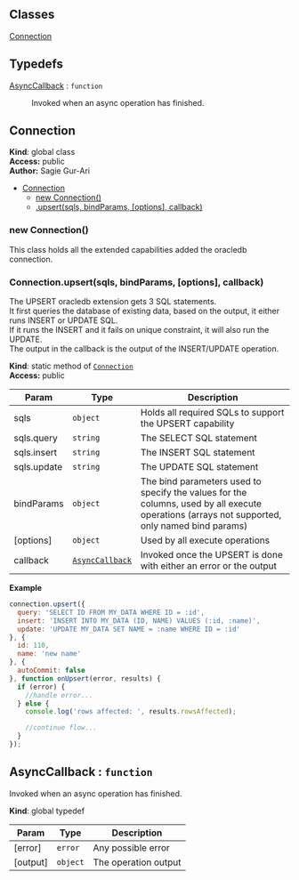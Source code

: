 ## Classes

<dl>
<dt><a href="#Connection">Connection</a></dt>
<dd></dd>
</dl>

## Typedefs

<dl>
<dt><a href="#AsyncCallback">AsyncCallback</a> : <code>function</code></dt>
<dd><p>Invoked when an async operation has finished.</p>
</dd>
</dl>

<a name="Connection"></a>

## Connection
**Kind**: global class  
**Access:** public  
**Author:** Sagie Gur-Ari  

* [Connection](#Connection)
    * [new Connection()](#new_Connection_new)
    * [.upsert(sqls, bindParams, [options], callback)](#Connection.upsert)

<a name="new_Connection_new"></a>

### new Connection()
This class holds all the extended capabilities added the oracledb connection.

<a name="Connection.upsert"></a>

### Connection.upsert(sqls, bindParams, [options], callback)
The UPSERT oracledb extension gets 3 SQL statements.<br>
It first queries the database of existing data, based on the output, it either runs INSERT or UPDATE SQL.<br>
If it runs the INSERT and it fails on unique constraint, it will also run the UPDATE.<br>
The output in the callback is the output of the INSERT/UPDATE operation.

**Kind**: static method of <code>[Connection](#Connection)</code>  
**Access:** public  

| Param | Type | Description |
| --- | --- | --- |
| sqls | <code>object</code> | Holds all required SQLs to support the UPSERT capability |
| sqls.query | <code>string</code> | The SELECT SQL statement |
| sqls.insert | <code>string</code> | The INSERT SQL statement |
| sqls.update | <code>string</code> | The UPDATE SQL statement |
| bindParams | <code>object</code> | The bind parameters used to specify the values for the columns, used by all execute operations (arrays not supported, only named bind params) |
| [options] | <code>object</code> | Used by all execute operations |
| callback | <code>[AsyncCallback](#AsyncCallback)</code> | Invoked once the UPSERT is done with either an error or the output |

**Example**  
```js
connection.upsert({
  query: 'SELECT ID FROM MY_DATA WHERE ID = :id',
  insert: 'INSERT INTO MY_DATA (ID, NAME) VALUES (:id, :name)',
  update: 'UPDATE MY_DATA SET NAME = :name WHERE ID = :id'
}, {
  id: 110,
  name: 'new name'
}, {
  autoCommit: false
}, function onUpsert(error, results) {
  if (error) {
    //handle error...
  } else {
    console.log('rows affected: ', results.rowsAffected);

    //continue flow...
  }
});
```
<a name="AsyncCallback"></a>

## AsyncCallback : <code>function</code>
Invoked when an async operation has finished.

**Kind**: global typedef  

| Param | Type | Description |
| --- | --- | --- |
| [error] | <code>error</code> | Any possible error |
| [output] | <code>object</code> | The operation output |

